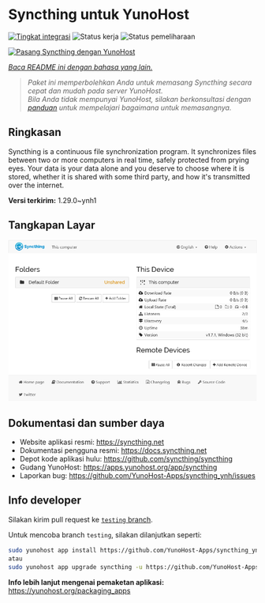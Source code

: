 <!--
N.B.: README ini dibuat secara otomatis oleh <https://github.com/YunoHost/apps/tree/master/tools/readme_generator>
Ini TIDAK boleh diedit dengan tangan.
-->

# Syncthing untuk YunoHost

[![Tingkat integrasi](https://apps.yunohost.org/badge/integration/syncthing)](https://ci-apps.yunohost.org/ci/apps/syncthing/)
![Status kerja](https://apps.yunohost.org/badge/state/syncthing)
![Status pemeliharaan](https://apps.yunohost.org/badge/maintained/syncthing)

[![Pasang Syncthing dengan YunoHost](https://install-app.yunohost.org/install-with-yunohost.svg)](https://install-app.yunohost.org/?app=syncthing)

*[Baca README ini dengan bahasa yang lain.](./ALL_README.md)*

> *Paket ini memperbolehkan Anda untuk memasang Syncthing secara cepat dan mudah pada server YunoHost.*  
> *Bila Anda tidak mempunyai YunoHost, silakan berkonsultasi dengan [panduan](https://yunohost.org/install) untuk mempelajari bagaimana untuk memasangnya.*

## Ringkasan

Syncthing is a continuous file synchronization program. It synchronizes files between two or more computers in real time, safely protected from prying eyes. Your data is your data alone and you deserve to choose where it is stored, whether it is shared with some third party, and how it's transmitted over the internet.


**Versi terkirim:** 1.29.0~ynh1

## Tangkapan Layar

![Tangkapan Layar pada Syncthing](./doc/screenshots/screenshot1.png)

## Dokumentasi dan sumber daya

- Website aplikasi resmi: <https://syncthing.net>
- Dokumentasi pengguna resmi: <https://docs.syncthing.net>
- Depot kode aplikasi hulu: <https://github.com/syncthing/syncthing>
- Gudang YunoHost: <https://apps.yunohost.org/app/syncthing>
- Laporkan bug: <https://github.com/YunoHost-Apps/syncthing_ynh/issues>

## Info developer

Silakan kirim pull request ke [`testing` branch](https://github.com/YunoHost-Apps/syncthing_ynh/tree/testing).

Untuk mencoba branch `testing`, silakan dilanjutkan seperti:

```bash
sudo yunohost app install https://github.com/YunoHost-Apps/syncthing_ynh/tree/testing --debug
atau
sudo yunohost app upgrade syncthing -u https://github.com/YunoHost-Apps/syncthing_ynh/tree/testing --debug
```

**Info lebih lanjut mengenai pemaketan aplikasi:** <https://yunohost.org/packaging_apps>

